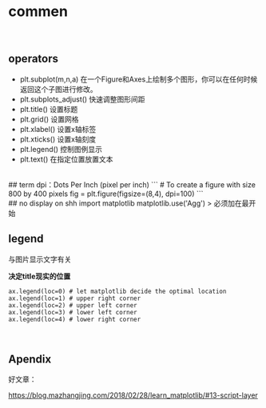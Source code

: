 # commen 
<br>  

## operators


- plt.subplot(m,n,a) 在一个Figure和Axes上绘制多个图形，你可以在任何时候返回这个子图进行修改。
- plt.subplots_adjust() 快速调整图形间距
- plt.title() 设置标题
- plt.grid() 设置网格
- plt.xlabel() 设置x轴标签
- plt.xticks() 设置x轴刻度
- plt.legend() 控制图例显示
- plt.text() 在指定位置放置文本

<br>
## term
dpi：Dots Per Inch  (pixel per inch)
```
# To create a figure with size 800 by 400 pixels
fig = plt.figure(figsize=(8,4), dpi=100)
```
<br>  
## no display on shh
import matplotlib 
matplotlib.use('Agg') 
> 必须加在最开始
  
<br>  
  
## legend 
与图片显示文字有关 

**决定title现实的位置**
```
ax.legend(loc=0) # let matplotlib decide the optimal location
ax.legend(loc=1) # upper right corner
ax.legend(loc=2) # upper left corner
ax.legend(loc=3) # lower left corner
ax.legend(loc=4) # lower right corner
```


<br>  


## Apendix 
好文章：

https://blog.mazhangjing.com/2018/02/28/learn_matplotlib/#13-script-layer